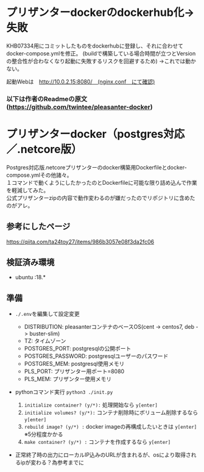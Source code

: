 # プリザンターdockerのdockerhub化→失敗
KHB07334用にコミットしたものをdockerhubに登録し、それに合わせてdocker-compose.ymlを修正。
(buildで構築している場合時間が立つとVersionの整合性が合わなくなり起動に失敗するリスクを回避するため)
→これでは動かない。

起動Webは　http://10.0.2.15:8080/　(nginx.conf　にて確認)

### 以下は作者のReadmeの原文 (https://github.com/twintee/pleasanter-docker)

# プリザンターdocker（postgres対応／.netcore版）

Postgres対応版.netcoreプリザンターのdocker構築用Dockerfileとdocker-compose.ymlその他諸々。  
１コマンドで動くようにしたかったのとDockerfileに可能な限り詰め込んで作業を軽減してみた。  
公式プリザンターzipの内容で動作変わるのが嫌だったのでリポジトリに含めたのがアレ。  

## 参考にしたページ
https://qiita.com/ta24toy27/items/986b3057e08f3da2fc06

## 検証済み環境
- ubuntu :18.*

## 準備

- `./.env`を編集して設定変更
    - DISTRIBUTION: pleasanterコンテナのベースOS(cent -> centos7, deb -> buster-slim)
    - TZ: タイムゾーン
    - POSTGRES_PORT: postgresqlの公開ポート
    - POSTGRES_PASSWORD: postgresqlユーザーのパスワード
    - POSTGRES_MEM: postgresql使用メモリ
    - PLS_PORT: プリザンター用ポート=8080
    - PLS_MEM: プリザンター使用メモリ

- pythonコマンド実行
`python3 ./init.py`
    1. `initialize container? (y/*):` 処理開始なら `y[enter]`
    1. `initialize volumes? (y/*):` コンテナ削除時にボリューム削除するなら `y[enter]`
    1. `rebuild image? (y/*) :` docker imageの再構成したいときは `y[enter]`  
※5分程度かかる
    1. `make container? (y/*) :` コンテナを作成するなら `y[enter]`  
- 正常終了時の出力にローカルIP込みのURLが含まれるが、osにより取得されるipが変わる？為参考までに
